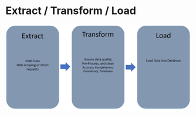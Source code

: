 # Extract / Transform / Load




![alt text](https://github.com/jtyndale9/portfolio_project/blob/main/ETL/ETL.PNG "Logo Title Text 1")


